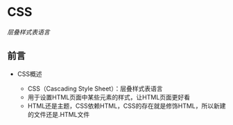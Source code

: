 # CSS

*层叠样式表语言*

## 前言

- CSS概述

  - CSS（Cascading Style Sheet）：层叠样式表语言
  - 用于设置HTML页面中某些元素的样式，让HTML页面更好看
  - HTML还是主题，CSS依赖HTML，CSS的存在就是修饰HTML，所以新建的文件还是.HTML文件

  